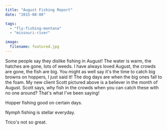 ```yaml
---
title: "August Fishing Report"
date: "2015-08-08"

tags:
  - "fly-fishing-montana"
  - "missouri-river"

image:
  filename: featured.jpg
---
```


Some people say they dislike fishing in August! The water is warm, the hatches are gone, lots of weeds. I have always loved August, the crowds are gone, the fish are big. You might as well say it's the time to catch big browns on hoppers, I just said it! The dog days are when the big ones fall to the foam. My new client Scott pictured above is a believer in the month of August. Scott says, why fish in the crowds when you can catch these with no one around? That's what I've been saying!

Hopper fishing good on certain days.

Nymph fishing is stellar everyday.

Trico's not so great.
